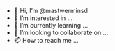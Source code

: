 - 👋 Hi, I’m @mastwerminsd
- 👀 I’m interested in ...
- 🌱 I’m currently learning ...
- 💞️ I’m looking to collaborate on ...
- 📫 How to reach me ...

<!---
mastwerminsd/mastwerminsd is a ✨ special ✨ repository because its `README.md` (this file) appears on your GitHub profile.
You can click the Preview link to take a look at your changes.
--->
